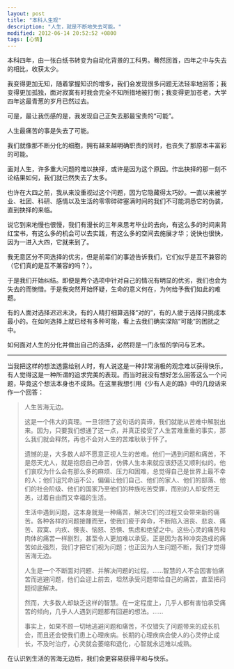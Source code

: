```yaml
---
layout: post
title: "本科人生观"
description: "人生，就是不断地失去可能。"
modified: 2012-06-14 20:52:52 +0800
tags: [心情]
---
```


本科四年，由一张白纸书转变为自动化背景的工科男。蓦然回首，四年之中与失去的相比，收获太少。

我变得更加无知，随着掌握知识的增多，我们会发现很多问题无法轻率地回答；我变得更加孤独，面对寂寞有时我会完全不知所措地被打倒；我变得更加苍老，大学四年这最青葱的岁月已然过去。

可是，最让我伤感的是，我发现自己正失去那最宝贵的“可能”。

人生最痛苦的事是失去了可能。

我们就像那不断分化的细胞，拥有越来越明确职责的同时，也丧失了那原本丰富彩的可能。

面对人生，许多重大问题的难以抉择，或许是因为这个原因。作出抉择的那一刻不论结果如何，我们就已然失去了太多。

也许在大四之前，我从来没重视过这个问题，因为它隐藏得太巧妙。一直以来被学业、社团、科研、感情以及生活的零零碎碎塞满时间的我们不可能洞悉它的伪装，直到抉择的来临。

说它到来地慢也很慢，我们有漫长的三年来思考毕业的去向，有这么多的时间来背红宝书，有这么多的机会可以去实践，有这么多的空间去施展才华；说快也很快，因为一进入大四，它就来到了。

我无意区分不同选择的优劣，但是前辈们的事迹告诉我们，它们似乎是互不兼容的（它们真的是互不兼容的吗？）。

于是我们开始纠结。即便是两个选项中针对自己的情况有明显的优劣，我们也会为失去的而惋惜。于是我突然开始怀疑，生命的意义何在，为何给予我们如此的难题。

有的人面对选择迟迟未决，有的人精打细算选择“对的”，有的人疲于选择只挑成本最小的。在如何选择上就已经有多种可能，看上去我们确实深陷“可能”的困扰之中。

如何面对人生的分化并做出自己的选择，必然将是一门永恒的学问与艺术。

---

当我把这样的想法透露给别人时，有人说这是一种非常消极的观念难以获得快乐，有人觉得这是一种所谓的追求完美的表现。而当时我没有想好怎么回答这么一个问题，毕竟这个想法本身也不成熟。在这里我想引用《少有人走的路》中的几段话来作一个回答：

> 人生苦海无边。
>
> 这是一个伟大的真理。一旦领悟了这句话的真谛，我们就能从苦难中解脱出来。因为，只要我们想通了这一点，并真正接受了人生苦难重重的事实，那么我们就会释然，再也不会对人生的苦难耿耿于怀了。
>
> 遗憾的是，大多数人却不愿意正视人生的苦难。他们一遇到问题和痛苦，不是怨天尤人，就是抱怨自己命苦，仿佛人生本来就应该舒适又顺利似的。他们哀叹为什么会有那么多的麻烦、压力和困难，总觉得自己是世界上最不幸的人；他们诅咒命运不公，偏偏让他们自己、他们的家人、他们的部落、他们的社会阶级、他们的国家乃至他们的种族吃苦受罪，而别的人却安然无恙，过着自由而又幸福的生活。
>
> 生活中遇到问题，这本身就是一种痛苦，解决它们的过程又会带来新的痛苦。各种各样的问题接踵而至，使我们疲于奔命，不断陷入沮丧、悲哀、痛苦、寂寞、内疚、懊丧、恼怒、恐惧、焦虑和绝望之中。这些心灵的痛苦和肉体的痛苦一样剧烈，甚至令人更加难以承受。正是因为各种冲突造成的痛苦如此强烈，我们才把它们视为问题；也正因为人生问题不断，我们才觉得苦海无边。
>
> 人生是一个不断面对问题、并解决问题的过程。……智慧的人不会因害怕痛苦而逃避问题，他们会迎上前去，坦然承受问题带给自己的痛苦，直至把问题彻底解决。
>
> 然而，大多数人却缺乏这样的智慧。在一定程度上，几乎人都有害怕承受痛苦的倾向，几乎人人遇到问题都有回避的想法。……
>
> 事实上，如果不顾一切地逃避问题和痛苦，不仅错失了问题带来的成长机会，而且还会使我们患上心理疾病。长期的心理疾病会使人的心灵停止成长，不及时治疗，心灵就会萎缩和退化，心智就永远难以成熟。

在认识到生活的苦海无边后，我们会更容易获得平和与快乐。
